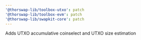 ```yaml
---
'@thorswap-lib/toolbox-utxo': patch
'@thorswap-lib/toolbox-evm': patch
'@thorswap-lib/swapkit-core': patch
---
```


Adds UTXO accumulative coinselect and UTXO size estimation
